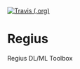 [![Travis (.org)](https://img.shields.io/travis/RegiusQuant/regius.svg?branch=master)](https://travis-ci.org/RegiusQuant/regius)

# Regius
Regius DL/ML Toolbox

